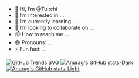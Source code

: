 - 👋 Hi, I’m @Tuitchi
- 👀 I’m interested in ...
- 🌱 I’m currently learning ...
- 💞️ I’m looking to collaborate on ...
- 📫 How to reach me ...
- 😄 Pronouns: ...
- ⚡ Fun fact: ...

<!---
Tuitchi/Tuitchi is a ✨ special ✨ repository because its `README.md` (this file) appears on your GitHub profile.
You can click the Preview link to take a look at your changes.
--->

[![GitHub Trends SVG](https://api.githubtrends.io/user/svg/Tuitchi/langs?time_range=one_year&compact=True&theme=dark)](https://githubtrends.io)
[![Anurag's GitHub stats-Dark](https://github-readme-stats.vercel.app/api?username=Tuitchi&show_icons=true&theme=dark#gh-dark-mode-only)](https://github.com/anuraghazra/github-readme-stats#gh-dark-mode-only)
[![Anurag's GitHub stats-Light](https://github-readme-stats.vercel.app/api?username=Tuitchi&show_icons=true&theme=default#gh-light-mode-only)](https://github.com/anuraghazra/github-readme-stats#gh-light-mode-only)

